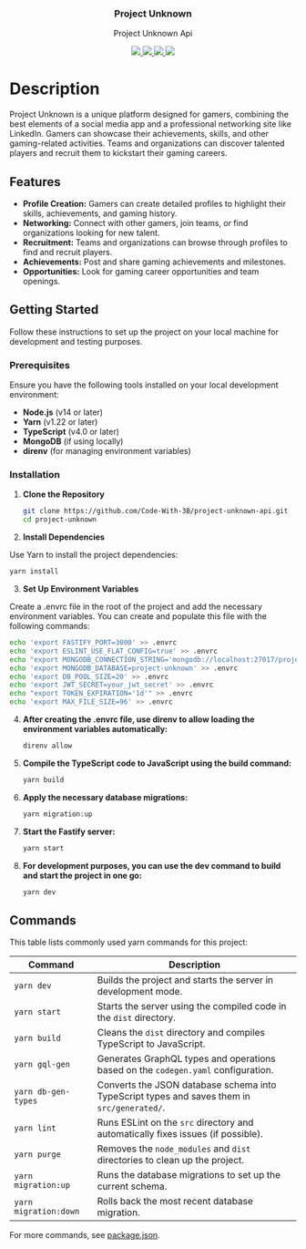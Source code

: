 <h3 align="center">
   Project Unknown
</h3>

<p align="center">
   Project Unknown Api
</p>

<p align="center">
   <a href="https://nodejs.org/">
      <img src="https://aleen42.github.io/badges/src/node.svg"/>
   </a>
   <a href="https://www.typescriptlanag.org/">
      <img src="https://aleen42.github.io/badges/src/typescript.svg"/>
   </a>
   <a href="https://www.mongodb.com/">
      <img src="https://aleen42.github.io/badges/src/mongodb.svg"/>
   </a>
   <a href="https://eslint.org/">
      <img src="https://aleen42.github.io/badges/src/eslint.svg"/>
   </a>
</p>

# Description

Project Unknown is a unique platform designed for gamers, combining the best elements of a social media app and a professional networking site like LinkedIn. Gamers can showcase their achievements, skills, and other gaming-related activities. Teams and organizations can discover talented players and recruit them to kickstart their gaming careers.

## Features

- **Profile Creation:** Gamers can create detailed profiles to highlight their skills, achievements, and gaming history.
- **Networking:** Connect with other gamers, join teams, or find organizations looking for new talent.
- **Recruitment:** Teams and organizations can browse through profiles to find and recruit players.
- **Achievements:** Post and share gaming achievements and milestones.
- **Opportunities:** Look for gaming career opportunities and team openings.

## Getting Started

Follow these instructions to set up the project on your local machine for development and testing purposes.

### Prerequisites

Ensure you have the following tools installed on your local development environment:

- **Node.js** (v14 or later)
- **Yarn** (v1.22 or later)
- **TypeScript** (v4.0 or later)
- **MongoDB** (if using locally)
- **direnv** (for managing environment variables)

### Installation

1. **Clone the Repository**

   ```bash
   git clone https://github.com/Code-With-3B/project-unknown-api.git
   cd project-unknown 
   ```

2. **Install Dependencies**

Use Yarn to install the project dependencies:

   ```bash
   yarn install 
   ```


3. **Set Up Environment Variables**

Create a .envrc file in the root of the project and add the necessary environment variables. You can create and populate this file with the following commands:

   ```bash
   echo 'export FASTIFY_PORT=3000' >> .envrc
   echo 'export ESLINT_USE_FLAT_CONFIG=true' >> .envrc 
   echo "export MONGODB_CONNECTION_STRING='mongodb://localhost:27017/project-unknown'" >> .envrc
   echo 'export MONGODB_DATABASE=project-unknown' >> .envrc
   echo 'export DB_POOL_SIZE=20' >> .envrc
   echo 'export JWT_SECRET=your_jwt_secret' >> .envrc
   echo "export TOKEN_EXPIRATION='1d'" >> .envrc
   echo 'export MAX_FILE_SIZE=96' >> .envrc
   ```


4. **After creating the .envrc file, use direnv to allow loading the environment variables automatically:**

   ```bash
   direnv allow 
   ```


5. **Compile the TypeScript code to JavaScript using the build command:**

   ```bash
   yarn build
   ```


6. **Apply the necessary database migrations:**

   ```bash
   yarn migration:up
   ```


7. **Start the Fastify server:**

   ```bash
   yarn start
   ```

8. **For development purposes, you can use the dev command to build and start the project in one go:**

   ```bash
   yarn dev
   ```

## Commands

This table lists commonly used yarn commands for this project:

| Command | Description |
|---|---|
| `yarn dev` | Builds the project and starts the server in development mode. |
| `yarn start` | Starts the server using the compiled code in the `dist` directory. |
| `yarn build` | Cleans the `dist` directory and compiles TypeScript to JavaScript. |
| `yarn gql-gen` | Generates GraphQL types and operations based on the `codegen.yaml` configuration. |
| `yarn db-gen-types` | Converts the JSON database schema into TypeScript types and saves them in `src/generated/`. |
| `yarn lint` | Runs ESLint on the `src` directory and automatically fixes issues (if possible). |
| `yarn purge` | Removes the `node_modules` and `dist` directories to clean up the project. |
| `yarn migration:up` | Runs the database migrations to set up the current schema. |
| `yarn migration:down` | Rolls back the most recent database migration. |

For more commands, see [package.json](./package.json).